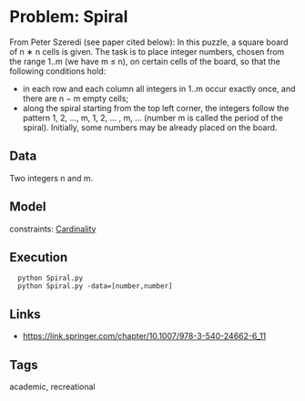 # Problem: Spiral

From Peter Szeredi (see paper cited below):
In this puzzle, a square board of n ∗ n cells is given.
The task is to place integer numbers, chosen from the range 1..m (we have m ≤ n), on certain cells of the board, so that the following conditions hold:
  - in each row and each column all integers in 1..m occur exactly once, and there are n − m empty cells;
  - along the spiral starting from the top left corner, the integers follow the pattern 1, 2, ..., m, 1, 2, ... , m, ... (number m is called the period of the spiral).
Initially, some numbers may be already placed on the board.

## Data
  Two integers n and m.

## Model
  constraints: [Cardinality](https://pycsp.org/documentation/constraints/Cardinality)

## Execution
```
  python Spiral.py
  python Spiral.py -data=[number,number]
```

## Links
  - https://link.springer.com/chapter/10.1007/978-3-540-24662-6_11

## Tags
  academic, recreational
